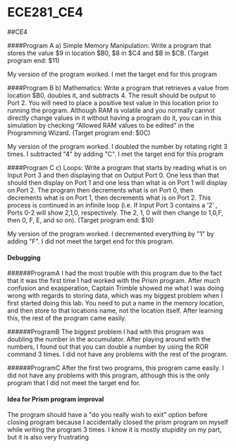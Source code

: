 ECE281_CE4
===========

##CE4

####Program A
a)  Simple Memory Manipulation: Write a program that stores the value $9 in location $B0, $8 in $C4 and $B in $CB. (Target program end: $11)

My version of the program worked. I met the target end for this program

####Program B
b)  Mathematics: Write a program that retrieves a value from location $B0, doubles it, and subtracts 4.  The result should be output to Port 2. You will need to place a positive test value in this location prior to running the program.  Although RAM is volatile and you normally cannot directly change values in it without having a program do it, you can in this simulation by checking “Allowed RAM values to be edited” in the Programming Wizard.  (Target program end: $0C)

My version of the program worked.  I doubled the number by rotating right 3 times.  I subtracted "4" by adding "C".  I met the target end for this program

####Program C
c)  Loops: Write a program that starts by reading what is on Input Port 3 and then displaying that on Output Port 0.  One less than that should then display on Port 1 and one less than what is on Port 1 will display on Port 2.  The program then decrements what is on Port 0, then decrements what is on Port 1, then decrements what is on Port 2.  This process is continued in an infinite loop (i.e. If Input Port 3 contains a ‘2’ , Ports 0-2 will show 2,1,0, respectively.  The 2, 1, 0 will then change to 1,0,F, then 0, F, E, and so on). (Target program end: $10)

My version of the program worked.  I decremented everything by "1" by adding "F".  I did not meet the target end for this program.

#### Debugging

######ProgramA
I had the most trouble with this program due to the fact that it was the first time I had worked with the Prism program.  After much confusion and exasperation, Captain Trimble showed me what I was doing wrong with regards to storing data, which was my biggest problem when I first started doing this lab.  You need to put a name in the memory location, and then store to that locations name, not the location itself.  After learning this, the rest of the program came easily.

######ProgramB
The biggest problem I had with this program was doubling the number in the accumulator.  After playing around with the numbers, I found out that you can double a number by using the ROR command 3 times.  I did not have any problems with the rest of the program.

######ProgramC
After the first two programs, this program came easily.  I did not have any problems with this program, although this is the only program that I did not meet the target end for.

#### Idea for Prism program improval
The program should have a "do you really wish to exit" option before closing program because I accidentally closed the prism program on myself while writing the program 3 times.  I know it is mostly stupidity on my part, but it is also very frustrating
